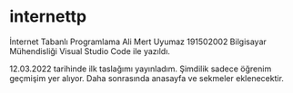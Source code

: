 # internettp
İnternet Tabanlı Programlama
Ali Mert Uyumaz  191502002 Bilgisayar Mühendisliği
Visual Studio Code ile yazıldı.

12.03.2022 tarihinde ilk taslağımı yayınladım. Şimdilik sadece öğrenim geçmişim yer alıyor. Daha sonrasında anasayfa ve sekmeler eklenecektir.
